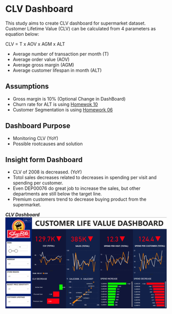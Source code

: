 # CLV Dashboard

This study aims to create CLV dashboard for supermarket dataset. Customer Lifetime Value (CLV) can be calculated from 4 parameters as equation below:

CLV = T x AOV x AGM x ALT

- Average number of transaction per month (T)
- Average order value (AOV)
- Average gross margin (AGM)
- Average customer lifespan in month (ALT)

## Assumptions

- Gross margin is  10% (Optional Change in DashBoard)
- Churn rate for ALT is using [Homewok 10](https://github.com/PawarutK/BADS7105/tree/main/HW%2010) 
- Customer Segmentation is using [Homework 06](https://github.com/PawarutK/BADS7105/tree/main/HW%2006) 

## Dashboard Purpose
- Monitoring CLV (YoY)
- Possible rootcauses and solution


## Insight form Dashboard
  - CLV of 2008 is decreased. (YoY)
  - Totol sales decreases related to decreases in spending per visit and spending per customer.
  - Even DEP00076 do great job to increase the sales, but other departments are still below the target line.
  - Premium customers trend to decrease buying product from the supermarket.

***CLV Dashboard***
![Dashboard](./DB00.png)


